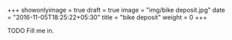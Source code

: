 +++
showonlyimage = true
draft = true
image = "img/bike deposit.jpg"
date = "2016-11-05T18:25:22+05:30"
title = "bike deposit"
weight = 0
+++

TODO Fill me in.

